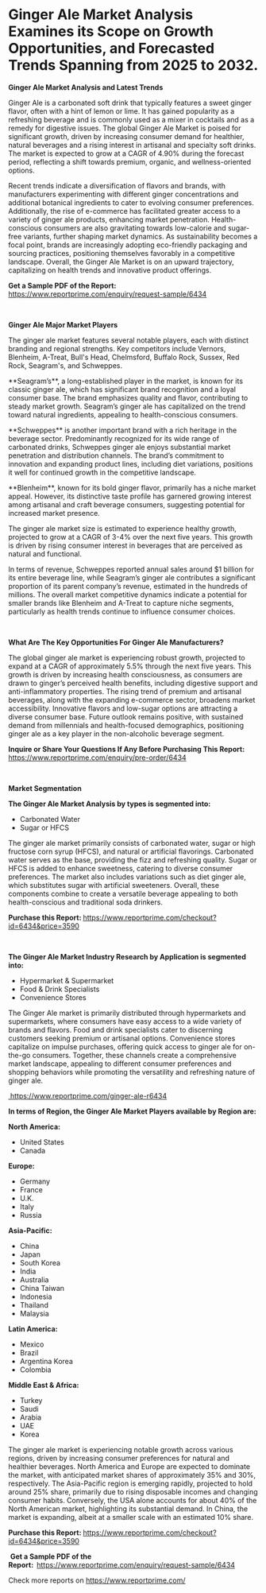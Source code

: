 <p><h1>Ginger Ale Market Analysis Examines its Scope on Growth Opportunities, and Forecasted Trends Spanning from 2025 to 2032.</h1></p><p><strong>Ginger Ale Market Analysis and Latest Trends</strong></p>
<p><p>Ginger Ale is a carbonated soft drink that typically features a sweet ginger flavor, often with a hint of lemon or lime. It has gained popularity as a refreshing beverage and is commonly used as a mixer in cocktails and as a remedy for digestive issues. The global Ginger Ale Market is poised for significant growth, driven by increasing consumer demand for healthier, natural beverages and a rising interest in artisanal and specialty soft drinks. The market is expected to grow at a CAGR of 4.90% during the forecast period, reflecting a shift towards premium, organic, and wellness-oriented options.</p><p>Recent trends indicate a diversification of flavors and brands, with manufacturers experimenting with different ginger concentrations and additional botanical ingredients to cater to evolving consumer preferences. Additionally, the rise of e-commerce has facilitated greater access to a variety of ginger ale products, enhancing market penetration. Health-conscious consumers are also gravitating towards low-calorie and sugar-free variants, further shaping market dynamics. As sustainability becomes a focal point, brands are increasingly adopting eco-friendly packaging and sourcing practices, positioning themselves favorably in a competitive landscape. Overall, the Ginger Ale Market is on an upward trajectory, capitalizing on health trends and innovative product offerings.</p></p>
<p><strong>Get a Sample PDF of the Report:&nbsp;</strong> <a href="https://www.reportprime.com/enquiry/request-sample/6434?utm_campaign=2655&utm_medium=2&utm_source=Github&utm_content=ia&utm_term=19032025&utm_id=ginger-ale">https://www.reportprime.com/enquiry/request-sample/6434</a></p>
<p>&nbsp;</p>
<p><strong>Ginger Ale Major Market Players</strong></p>
<p><p>The ginger ale market features several notable players, each with distinct branding and regional strengths. Key competitors include Vernors, Blenheim, A-Treat, Bull's Head, Chelmsford, Buffalo Rock, Sussex, Red Rock, Seagram's, and Schweppes. </p><p>**Seagram’s**, a long-established player in the market, is known for its classic ginger ale, which has significant brand recognition and a loyal consumer base. The brand emphasizes quality and flavor, contributing to steady market growth. Seagram’s ginger ale has capitalized on the trend toward natural ingredients, appealing to health-conscious consumers.</p><p>**Schweppes** is another important brand with a rich heritage in the beverage sector. Predominantly recognized for its wide range of carbonated drinks, Schweppes ginger ale enjoys substantial market penetration and distribution channels. The brand’s commitment to innovation and expanding product lines, including diet variations, positions it well for continued growth in the competitive landscape.</p><p>**Blenheim**, known for its bold ginger flavor, primarily has a niche market appeal. However, its distinctive taste profile has garnered growing interest among artisanal and craft beverage consumers, suggesting potential for increased market presence.</p><p>The ginger ale market size is estimated to experience healthy growth, projected to grow at a CAGR of 3-4% over the next five years. This growth is driven by rising consumer interest in beverages that are perceived as natural and functional.</p><p>In terms of revenue, Schweppes reported annual sales around $1 billion for its entire beverage line, while Seagram’s ginger ale contributes a significant proportion of its parent company’s revenue, estimated in the hundreds of millions. The overall market competitive dynamics indicate a potential for smaller brands like Blenheim and A-Treat to capture niche segments, particularly as health trends continue to influence consumer choices.</p></p>
<p>&nbsp;</p>
<p><strong>What Are The Key Opportunities For Ginger Ale Manufacturers?</strong></p>
<p><p>The global ginger ale market is experiencing robust growth, projected to expand at a CAGR of approximately 5.5% through the next five years. This growth is driven by increasing health consciousness, as consumers are drawn to ginger’s perceived health benefits, including digestive support and anti-inflammatory properties. The rising trend of premium and artisanal beverages, along with the expanding e-commerce sector, broadens market accessibility. Innovative flavors and low-sugar options are attracting a diverse consumer base. Future outlook remains positive, with sustained demand from millennials and health-focused demographics, positioning ginger ale as a key player in the non-alcoholic beverage segment.</p></p>
<p><strong>Inquire or Share Your Questions If Any Before Purchasing This Report:</strong> <a href="https://www.reportprime.com/enquiry/pre-order/6434?utm_campaign=2655&utm_medium=2&utm_source=Github&utm_content=ia&utm_term=19032025&utm_id=ginger-ale">https://www.reportprime.com/enquiry/pre-order/6434</a></p>
<p>&nbsp;</p>
<p><strong>Market Segmentation</strong></p>
<p><strong>The Ginger Ale Market Analysis by types is segmented into:</strong></p>
<p><ul><li>Carbonated Water</li><li>Sugar or HFCS</li></ul></p>
<p><p>The ginger ale market primarily consists of carbonated water, sugar or high fructose corn syrup (HFCS), and natural or artificial flavorings. Carbonated water serves as the base, providing the fizz and refreshing quality. Sugar or HFCS is added to enhance sweetness, catering to diverse consumer preferences. The market also includes variations such as diet ginger ale, which substitutes sugar with artificial sweeteners. Overall, these components combine to create a versatile beverage appealing to both health-conscious and traditional soda drinkers.</p></p>
<p><strong>Purchase this Report:&nbsp;</strong><a href="https://www.reportprime.com/checkout?id=6434&price=3590&utm_campaign=2655&utm_medium=2&utm_source=Github&utm_content=ia&utm_term=19032025&utm_id=ginger-ale">https://www.reportprime.com/checkout?id=6434&price=3590</a></p>
<p>&nbsp;</p>
<p><strong>The Ginger Ale Market Industry Research by Application is segmented into:</strong></p>
<p><ul><li>Hypermarket & Supermarket</li><li>Food & Drink Specialists</li><li>Convenience Stores</li></ul></p>
<p><p>The Ginger Ale market is primarily distributed through hypermarkets and supermarkets, where consumers have easy access to a wide variety of brands and flavors. Food and drink specialists cater to discerning customers seeking premium or artisanal options. Convenience stores capitalize on impulse purchases, offering quick access to ginger ale for on-the-go consumers. Together, these channels create a comprehensive market landscape, appealing to different consumer preferences and shopping behaviors while promoting the versatility and refreshing nature of ginger ale.</p></p>
<p><a href="https://www.reportprime.com/ginger-ale-r6434?utm_campaign=2655&utm_medium=2&utm_source=Github&utm_content=ia&utm_term=19032025&utm_id=ginger-ale">&nbsp;https://www.reportprime.com/ginger-ale-r6434</a></p>
<p><strong>In terms of Region, the Ginger Ale Market Players available by Region are:</strong></p>
<p>
    <p> <strong> North America: </strong>
        <ul>
            <li>United States</li>
            <li>Canada</li>
        </ul>
        </p> 
    <p> <strong> Europe: </strong>
        <ul>
            <li>Germany</li>
            <li>France</li>
            <li>U.K.</li>
            <li>Italy</li>
            <li>Russia</li>
        </ul>
        </p> 
    <p> <strong> Asia-Pacific: </strong>
        <ul>
            <li>China</li>
            <li>Japan</li>
            <li>South Korea</li>
            <li>India</li>
            <li>Australia</li>
            <li>China Taiwan</li>
            <li>Indonesia</li>
            <li>Thailand</li>
            <li>Malaysia</li>
        </ul>
        </p> 
    <p> <strong> Latin America: </strong>
        <ul>
            <li>Mexico</li>
            <li>Brazil</li>
            <li>Argentina Korea</li>
            <li>Colombia</li>
        </ul>
        </p> 
    <p> <strong> Middle East & Africa: </strong>
        <ul>
            <li>Turkey</li>
            <li>Saudi</li>
            <li>Arabia</li>
            <li>UAE</li>
            <li>Korea</li>
        </ul>
    </p>
    </p>
<p><p>The ginger ale market is experiencing notable growth across various regions, driven by increasing consumer preferences for natural and healthier beverages. North America and Europe are expected to dominate the market, with anticipated market shares of approximately 35% and 30%, respectively. The Asia-Pacific region is emerging rapidly, projected to hold around 25% share, primarily due to rising disposable incomes and changing consumer habits. Conversely, the USA alone accounts for about 40% of the North American market, highlighting its substantial demand. In China, the market is expanding, albeit at a smaller scale with an estimated 10% share.</p></p>
<p><strong>Purchase this Report: </strong><a href="https://www.reportprime.com/checkout?id=6434&price=3590&utm_campaign=2655&utm_medium=2&utm_source=Github&utm_content=ia&utm_term=19032025&utm_id=ginger-ale">https://www.reportprime.com/checkout?id=6434&price=3590</a></p>
<p>&nbsp;<strong>Get a Sample PDF of the Report:&nbsp;&nbsp;</strong><a href="https://www.reportprime.com/enquiry/request-sample/6434?utm_campaign=2655&utm_medium=2&utm_source=Github&utm_content=ia&utm_term=19032025&utm_id=ginger-ale">https://www.reportprime.com/enquiry/request-sample/6434</a></p>
<p><strong></strong></p>
<p>Check more reports on <a href="https://www.reportprime.com/?utm_campaign=2655&utm_medium=2&utm_source=Github&utm_content=ia&utm_term=19032025&utm_id=ginger-ale">https://www.reportprime.com/</a></p>